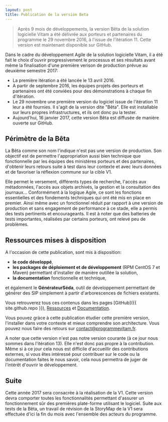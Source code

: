 ```yaml
---
layout: post
title: Publication de la version Beta
---
```


> Après 9 mois de développements, la version Bêta de la solution logicielle Vitam a 
été délivrée aux porteurs et partenaires du programme le 29 novembre 2016, à l'issue 
de l'itération 11. Cette version est maintenant disponible sur GitHub.

Dans le cadre du développement Agile de la solution logicielle Vitam, il a été fait 
le choix d'ouvrir progressivement le processus et ses résultats avant même la 
finalisation d'une première verison de production prévue au deuxième semestre 2017:

* La première itération a été lancée le 13 avril 2016. 
* A partir de septembre 2016, les 
équipes projets des porteurs et partenaires ont été conviées pour des démonstrations à 
chaque fin d'itération. 
* Le 29 novembre une première version du logiciel issue de l'itération 11 leur a été 
fournies. Il s'agit de la version dite "Bêta".
Elle est installable sur leurs propres infrastructures, et ils ont donc pu la tester. 
* Aujourd'hui, 16 janvier 2017, cette version Bêta est diffusée de manière ouverte 
sur GitHub.

## Périmètre de la Bêta

La Bêta comme son nom l'indique n'est pas une version de production.
Son objectif est de permettre l'appropriation aussi bien 
technique que fonctionnelle par les équipes des ministères porteurs et des partenaires, 
d'obtenir leurs retours suite à test dans leur contexte et avec leurs données et de 
favoriser la réflexion commune sur la cible V1.

Elle permet le versement, différents types
de recherche, l'accès aux métadonnées, l'accès aux objets archivés, la gestion et la 
consultation des journaux... Conformément à la logique Agile, ce sont les fonctions 
essentielles et des fondements techniques qui ont été mis en place en premier. Ainsi même 
avec un fonctionnel réduit par rapport à une version de production et sans engagement de
performance à ce stade, elle a permis des tests pertinents et encourageants. Il est à noter 
que des batteries de tests importantes, réalisées par certains porteurs, ont relevé peu 
de problèmes. 

## Ressources mises à disposition

A l'occasion de cette publication, sont mis à disposition:

* **le code développé**,
* **les packages de déploiement et de développement** (RPM CentOS 7 et Maven) 
permettant d'installer de manière outillée la solution,
* **la documentation** fonctionnelle et technique,

et également le **GénérateurSéda**, outil de développement permettant de générer
 des SIP simplement à partir d'arborescences de fichiers existants.

Vous retrouverez tous ces contenus dans les pages [GitHub]({{ site.github.repo }}), 
[Ressources](/pages/ressources) et [Documentation](/pages/documentation).

Vous pouvez gràce à cette publication étudier cette première version, l'installer 
dans votre contexte et mieux comprendre son architecture. 
Vous pouvez nous faire des retours sur 
<a href="mailto:contact@programmevitam.fr">contact@programmevitam.fr</a>. 

A noter que cette version n'est pas notre version courante (à ce jour nous sommes dans 
l'itération 13). Elle n'est donc pas propre à la contribution. Même si à ce jour cela 
nous est difficile d'accueillir des contributions externes, si vous êtes intéressé pour 
contribuer sur le code ou la documentation faites le nous savoir, cela nous permettra 
de juger de l'intérêt d'ouvrir le développement.

## Suite

Cette année 2017 sera consacrée à la réalisation de la V1. Cette version devra comporter 
toutes les fonctionnalités permettant d'assurer un fonctionnement sûr des premières 
plate-forme utilisant le logiciel. Suite aux tests de la Bêta, un travail de révision 
de la StoryMap de la V1 sera effectuée d'ici la fin du mois avec l'ensemble des acteurs
du programme.